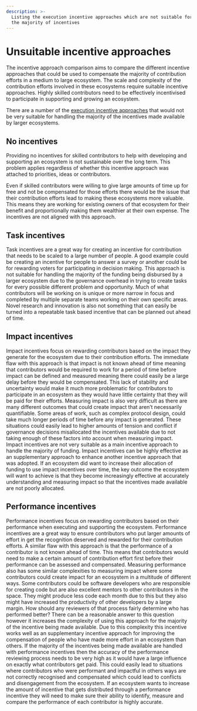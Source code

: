 ```yaml
---
description: >-
  Listing the execution incentive approaches which are not suitable for handling
  the majority of incentives
---
```


# Unsuitable incentive approaches

The incentive approach comparison aims to compare the different incentive approaches that could be used to compensate the majority of contribution efforts in a medium to large ecosystem. The scale and complexity of the contribution efforts involved in these ecosystems require suitable incentive approaches. Highly skilled contributors need to be effectively incentivised to participate in supporting and growing an ecosystem.

There are a number of the [execution incentive approaches](../../incentives/contribution-incentive-approaches.md) that would not be very suitable for handling the majority of the incentives made available by larger ecosystems.



## No incentives

Providing no incentives for skilled contributors to help with developing and supporting an ecosystem is not sustainable over the long term. This problem applies regardless of whether this incentive approach was attached to priorities, ideas or contributors.

Even if skilled contributors were willing to give large amounts of time up for free and not be compensated for those efforts there would be the issue that their contribution efforts lead to making these ecosystems more valuable. This means they are working for existing owners of that ecosystem for their benefit and proportionally making them wealthier at their own expense. The incentives are not aligned with this approach.



## Task incentives

Task incentives are a great way for creating an incentive for contribution that needs to be scaled to a large number of people. A good example could be creating an incentive for people to answer a survey or another could be for rewarding voters for participating in decision making. This approach is not suitable for handling the majority of the funding being disbursed by a larger ecosystem due to the governance overhead in trying to create tasks for every possible different problem and opportunity. Much of what contributors will be working on is unique or more narrow in focus and completed by multiple separate teams working on their own specific areas. Novel research and innovation is also not something that can easily be turned into a repeatable task based incentive that can be planned out ahead of time.



## Impact incentives

Impact incentives focus on rewarding contributors based on the impact they generate for the ecosystem due to their contribution efforts. The immediate flaw with this approach is that impact is not known ahead of time meaning that contributors would be required to work for a period of time before impact can be defined and measured meaning there could easily be a large delay before they would be compensated. This lack of stability and uncertainty would make it much more problematic for contributors to participate in an ecosystem as they would have little certainty that they will be paid for their efforts. Measuring impact is also very difficult as there are many different outcomes that could create impact that aren’t necessarily quantifiable. Some areas of work, such as complex protocol design, could take much longer periods of time before any impact is generated. These situations could easily lead to higher amounts of tension and conflict if governance decisions misallocated the incentives available due to not taking enough of these factors into account when measuring impact. Impact incentives are not very suitable as a main incentive approach to handle the majority of funding. Impact incentives can be highly effective as an supplementary approach to enhance another incentive approach that was adopted. If an ecosystem did want to increase their allocation of funding to use impact incentives over time, the key outcome the ecosystem will want to achieve is that they become increasingly effective at accurately understanding and measuring impact so that the incentives made available are not poorly allocated.



## Performance incentives

Performance incentives focus on rewarding contributors based on their performance when executing and supporting the ecosystem. Performance incentives are a great way to ensure contributors who put larger amounts of effort in get the recognition deserved and rewarded for their contribution efforts. A similar flaw with this approach is that the performance of a contributor is not known ahead of time. This means that contributors would need to make a certain amount of contribution effort first before their performance can be assessed and compensated. Measuring performance also has some similar complexities to measuring impact where some contributors could create impact for an ecosystem in a multitude of different ways. Some contributors could be software developers who are responsible for creating code but are also excellent mentors to other contributors in the space. They might produce less code each month due to this but they also might have increased the productivity of other developers by a large margin. How should any reviewers of that process fairly determine who has performed better? There can be a reasonable answer to this question however it increases the complexity of using this approach for the majority of the incentive being made available. Due to this complexity this incentive works well as an supplementary incentive approach for improving the compensation of people who have made more effort in an ecosystem than others. If the majority of the incentives being made available are handled with performance incentives then the accuracy of the performance reviewing process needs to be very high as it would have a large influence on exactly what contributors get paid. This could easily lead to situations where contributors who were performant and impactful in others ways are not correctly recognised and compensated which could lead to conflicts and disengagement from the ecosystem. If an ecosystem wants to increase the amount of incentive that gets distributed through a performance incentive they will need to make sure their ability to identify, measure and compare the performance of each contributor is highly accurate.
